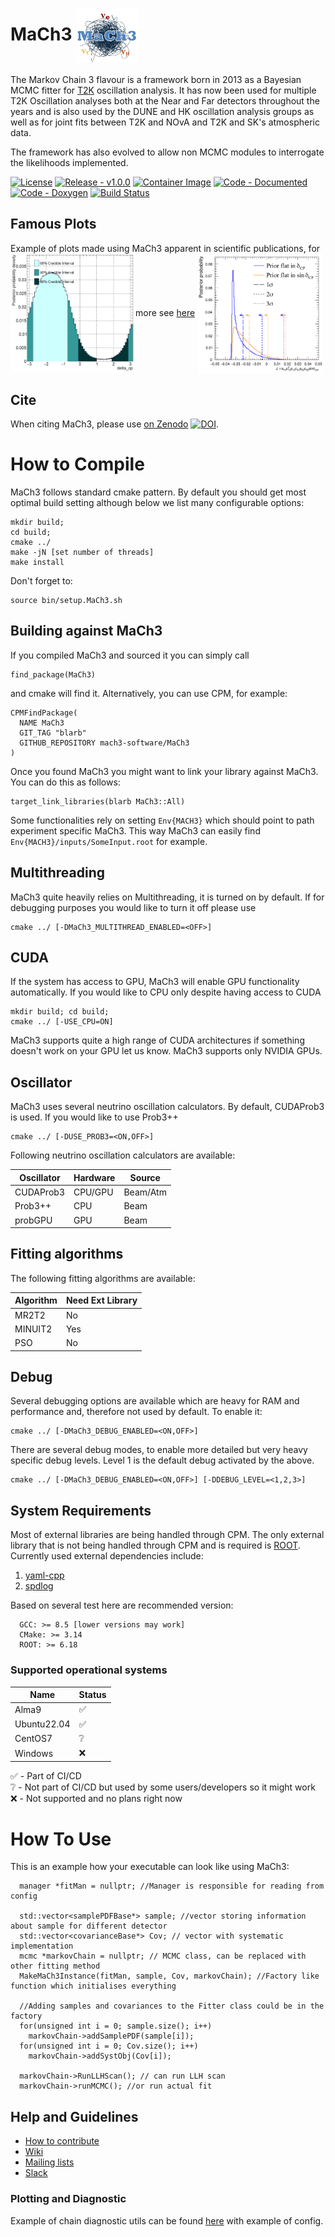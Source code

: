 # MaCh3 <img src="Doc/mach3logo.png" alt="MaCh3" align="center" width="100"/>
The Markov Chain 3 flavour is a framework born in 2013 as a Bayesian MCMC fitter for [T2K](https://t2k-experiment.org/pl/) oscillation analysis. It has now been used for multiple T2K Oscillation analyses both at the Near and Far detectors throughout the years and is also used by the DUNE and HK oscillation analysis groups as well as for joint fits between T2K and NOvA and T2K and SK's atmospheric data.

The framework has also evolved to allow non MCMC modules to interrogate the likelihoods implemented.

[![License](https://img.shields.io/badge/License-BSD_3--Clause-blue.svg)](https://github.com/mach3-software/MaCh3/blob/develop/LICENSE.txt)
[![Release - v1.0.0](https://img.shields.io/badge/Release-v1.0.0-2ea44f)](https://github.com/mach3-software/MaCh3/releases)
[![Container Image](https://img.shields.io/badge/Container-Image-brightgreen)](https://github.com/mach3-software/MaCh3/pkgs/container/mach3)
[![Code - Documented](https://img.shields.io/badge/Code-Documented-2ea44f)](https://github.com/mach3-software/MaCh3/wiki)
[![Code - Doxygen](https://img.shields.io/badge/Code-Doxygen-2ea44f)](https://mach3-software.github.io/MaCh3/index.html)
[![Build Status](https://github.com/mach3-software/MaCh3/workflows/Docker%20CI%20Alma9/badge.svg)](https://github.com/mach3-software/MaCh3/actions?query=workflow%3A%22Docker+CI+Alma9%22)

## Famous Plots
Example of plots made using MaCh3 apparent in scientific publications, for more see [here](https://github.com/mach3-software/MaCh3/wiki/14.-MaCh3-in-the-Field)
<img src="Doc/Plots/delta.png" alt="MaCh3" align="left" width="200"/>
<img src="Doc/Plots/Jarlskog.png" alt="MaCh3" align="center" width="200"/>

## Cite
When citing MaCh3, please use [on Zenodo](https://zenodo.org/records/10949376) [![DOI](https://zenodo.org/badge/DOI/10.5281/zenodo.10949376.svg)](https://doi.org/10.5281/zenodo.10949376).

# How to Compile
MaCh3 follows standard cmake pattern. By default you should get most optimal build setting although below we list many configurable options:
```
mkdir build;
cd build;
cmake ../
make -jN [set number of threads]
make install
```

Don't forget to:
```
source bin/setup.MaCh3.sh
```
## Building against MaCh3
If you compiled MaCh3 and sourced it you can simply call
```
find_package(MaCh3)
```
and cmake will find it. Alternatively, you can use CPM, for example:
```
CPMFindPackage(
  NAME MaCh3
  GIT_TAG "blarb"
  GITHUB_REPOSITORY mach3-software/MaCh3
)
```
Once you found MaCh3 you might want to link your library against MaCh3. You can do this as follows:
```
target_link_libraries(blarb MaCh3::All)
```

Some functionalities rely on setting `Env{MACH3}` which should point to path experiment specific MaCh3. This way MaCh3 can easily find `Env{MACH3}/inputs/SomeInput.root` for example.

## Multithreading
MaCh3 quite heavily relies on Multithreading, it is turned on by default. If for debugging purposes you would like to turn it off please use

```
cmake ../ [-DMaCh3_MULTITHREAD_ENABLED=<OFF>]
```

## CUDA
If the system has access to GPU, MaCh3 will enable GPU functionality automatically. If you would like to CPU only despite having access to CUDA
```
mkdir build; cd build;
cmake ../ [-USE_CPU=ON]
```
MaCh3 supports quite a high range of CUDA architectures if something doesn't work on your GPU let us know. MaCh3 supports only NVIDIA GPUs.


## Oscillator
MaCh3 uses several neutrino oscillation calculators. By default, CUDAProb3 is used. If you would like to use Prob3++

```
cmake ../ [-DUSE_PROB3=<ON,OFF>]
```
Following neutrino oscillation calculators are available:

|Oscillator  | Hardware   | Source     |
|------------|------------|------------|
| CUDAProb3  | CPU/GPU    | Beam/Atm   |
| Prob3++    | CPU        | Beam       |
| probGPU    | GPU        | Beam       |

## Fitting algorithms
The following fitting algorithms are available:

| Algorithm  | Need Ext Library |
|------------|------------------|
| MR2T2      | No               |
| MINUIT2    | Yes              |
| PSO        | No               |


## Debug
Several debugging options are available which are heavy for RAM and performance and, therefore not used by default. To enable it:
```
cmake ../ [-DMaCh3_DEBUG_ENABLED=<ON,OFF>]
```
There are several debug modes, to enable more detailed but very heavy specific debug levels. Level 1 is the default debug activated by the above.

```
cmake ../ [-DMaCh3_DEBUG_ENABLED=<ON,OFF>] [-DDEBUG_LEVEL=<1,2,3>]
```
## System Requirements
Most of external libraries are being handled through CPM. The only external library that is not being handled through CPM and is required is [ROOT](https://root.cern/). Currently used external dependencies include:

1. [yaml-cpp](https://github.com/jbeder/yaml-cpp)
2. [spdlog](https://github.com/gabime/spdlog)

Based on several test here are recommended version:
```
  GCC: >= 8.5 [lower versions may work]
  CMake: >= 3.14
  ROOT: >= 6.18
```
### Supported operational systems
| Name        | Status |
|-------------|--------|
| Alma9       | ✅     |
| Ubuntu22.04 | ✅     |
| CentOS7     | ❔     |
| Windows     | ❌     |

✅ - Part of CI/CD <br>
❔ - Not part of CI/CD but used by some users/developers so it might work <br>
❌ - Not supported and no plans right now <br>

# How To Use
This is an example how your executable can look like using MaCh3:
```
  manager *fitMan = nullptr; //Manager is responsible for reading from config

  std::vector<samplePDFBase*> sample; //vector storing information about sample for different detector
  std::vector<covarianceBase*> Cov; // vector with systematic implementation
  mcmc *markovChain = nullptr; // MCMC class, can be replaced with other fitting method
  MakeMaCh3Instance(fitMan, sample, Cov, markovChain); //Factory like function which initialises everything

  //Adding samples and covariances to the Fitter class could be in the factory
  for(unsigned int i = 0; sample.size(); i++)
    markovChain->addSamplePDF(sample[i]);
  for(unsigned int i = 0; Cov.size(); i++)
    markovChain->addSystObj(Cov[i]);

  markovChain->RunLLHScan(); // can run LLH scan
  markovChain->runMCMC(); //or run actual fit
```

## Help and Guidelines
- [How to contribute](https://github.com/mach3-software/MaCh3/blob/develop/CONTRIBUTING.md)
- [Wiki](https://github.com/mach3-software/MaCh3/wiki)
- [Mailing lists](https://www.jiscmail.ac.uk/cgi-bin/webadmin?A0=MACH3)
- [Slack](https://t2k-experiment.slack.com/archives/C06EM0C6D7W/p1705599931356889)


### Plotting and Diagnostic
Example of chain diagnostic utils can be found [here](https://github.com/mach3-software/MaCh3/tree/develop/Diagnostics) with example of config.
